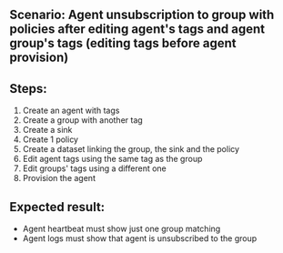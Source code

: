 ## Scenario: Agent unsubscription to group with policies after editing agent's tags and agent group's tags (editing tags before agent provision) 
Steps:
-  
1. Create an agent with tags
2. Create a group with another tag
3. Create a sink
4. Create 1 policy
5. Create a dataset linking the group, the sink and the policy
6. Edit agent tags using the same tag as the group
7. Edit groups' tags using a different one
8. Provision the agent

Expected result:
-
- Agent heartbeat must show just one group matching
- Agent logs must show that agent is unsubscribed to the group